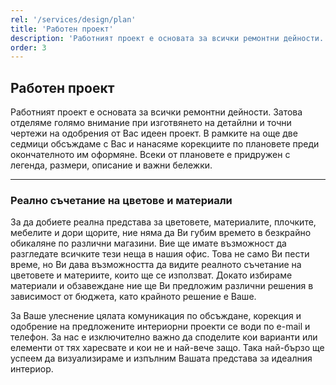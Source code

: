```yaml
---
rel: '/services/design/plan'
title: 'Работен проект'
description: 'Работният проект е основата за всички ремонтни дейности. Затова отделяме голямо внимание при изготвянето на детайлни и точни чертежи на одобрения от Вас идеен проект. В рамките на още две седмици обсъждаме с Вас и нанасяме корекциите по плановете преди окончателното им оформяне. Всеки от плановете е придружен с легенда, размери, описание и важни бележки.'
order: 3
---
```

## **Работен** проект
Работният проект е основата за всички ремонтни дейности. Затова отделяме голямо внимание при изготвянето на детайлни и точни чертежи на одобрения от Вас идеен проект. В рамките на още две седмици обсъждаме с Вас и нанасяме корекциите по плановете преди окончателното им оформяне. Всеки от плановете е придружен с легенда, размери, описание и важни бележки.

- - -

### Реално съчетание на **цветове и материали**
За да добиете реална представа за цветовете, материалите, плочките, мебелите и дори щорите, ние няма да Ви губим времето в безкрайно обикаляне по различни магазини. Вие ще имате възможност да разгледате всичките тези неща в нашия офис. Това не само Ви пести време, но Ви дава възможността да видите реалното съчетание на цветовете и материите, които ще се използват. Докато избираме материали и обзавеждане ние ще Ви предложим различни решения в зависимост от бюджета, като крайното решение е Ваше. 

За Ваше улеснение цялата комуникация по обсъждане, корекция и одобрение на предложените интериорни проекти се води по e-mail и телефон. За нас е изключително важно да споделите кои варианти или елементи от тях харесвате и кои не и най-вече защо. Така най-бързо ще успеем да визуализираме и изпълним Вашата представа за идеалния интериор.
